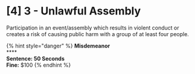 # \[4] 3 - Unlawful Assembly

Participation in an event/assembly which results in violent conduct or creates a risk of causing public harm with a group of at least four people.

{% hint style="danger" %}
**Misdemeanor**\
****\
**Sentence: 50 Seconds**\
**Fine:** $100
{% endhint %}
